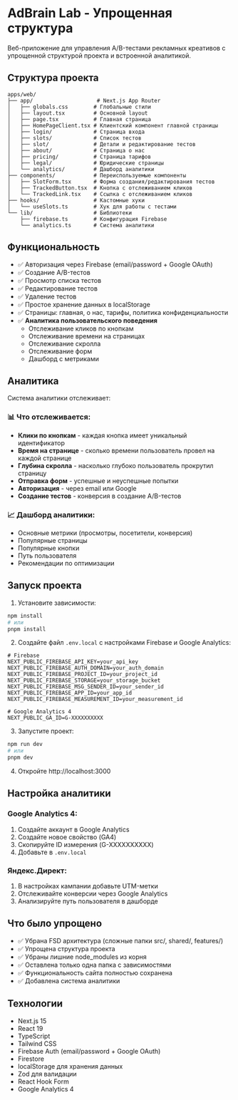 # AdBrain Lab - Упрощенная структура

Веб-приложение для управления A/B-тестами рекламных креативов с упрощенной структурой проекта и встроенной аналитикой.

## Структура проекта

```
apps/web/
├── app/                    # Next.js App Router
│   ├── globals.css        # Глобальные стили
│   ├── layout.tsx         # Основной layout
│   ├── page.tsx           # Главная страница
│   ├── HomePageClient.tsx # Клиентский компонент главной страницы
│   ├── login/             # Страница входа
│   ├── slots/             # Список тестов
│   ├── slot/              # Детали и редактирование тестов
│   ├── about/             # Страница о нас
│   ├── pricing/           # Страница тарифов
│   ├── legal/             # Юридические страницы
│   └── analytics/         # Дашборд аналитики
├── components/            # Переиспользуемые компоненты
│   ├── SlotForm.tsx       # Форма создания/редактирования тестов
│   ├── TrackedButton.tsx  # Кнопка с отслеживанием кликов
│   └── TrackedLink.tsx    # Ссылка с отслеживанием кликов
├── hooks/                 # Кастомные хуки
│   └── useSlots.ts        # Хук для работы с тестами
└── lib/                   # Библиотеки
    ├── firebase.ts        # Конфигурация Firebase
    └── analytics.ts       # Система аналитики
```

## Функциональность

- ✅ Авторизация через Firebase (email/password + Google OAuth)
- ✅ Создание A/B-тестов
- ✅ Просмотр списка тестов
- ✅ Редактирование тестов
- ✅ Удаление тестов
- ✅ Простое хранение данных в localStorage
- ✅ Страницы: главная, о нас, тарифы, политика конфиденциальности
- ✅ **Аналитика пользовательского поведения**
  - Отслеживание кликов по кнопкам
  - Отслеживание времени на страницах
  - Отслеживание скролла
  - Отслеживание форм
  - Дашборд с метриками

## Аналитика

Система аналитики отслеживает:

### 📊 Что отслеживается:

- **Клики по кнопкам** - каждая кнопка имеет уникальный идентификатор
- **Время на странице** - сколько времени пользователь провел на каждой странице
- **Глубина скролла** - насколько глубоко пользователь прокрутил страницу
- **Отправка форм** - успешные и неуспешные попытки
- **Авторизация** - через email или Google
- **Создание тестов** - конверсия в создание A/B-тестов

### 📈 Дашборд аналитики:

- Основные метрики (просмотры, посетители, конверсия)
- Популярные страницы
- Популярные кнопки
- Путь пользователя
- Рекомендации по оптимизации

## Запуск проекта

1. Установите зависимости:

```bash
npm install
# или
pnpm install
```

2. Создайте файл `.env.local` с настройками Firebase и Google Analytics:

```
# Firebase
NEXT_PUBLIC_FIREBASE_API_KEY=your_api_key
NEXT_PUBLIC_FIREBASE_AUTH_DOMAIN=your_auth_domain
NEXT_PUBLIC_FIREBASE_PROJECT_ID=your_project_id
NEXT_PUBLIC_FIREBASE_STORAGE=your_storage_bucket
NEXT_PUBLIC_FIREBASE_MSG_SENDER_ID=your_sender_id
NEXT_PUBLIC_FIREBASE_APP_ID=your_app_id
NEXT_PUBLIC_FIREBASE_MEASUREMENT_ID=your_measurement_id

# Google Analytics 4
NEXT_PUBLIC_GA_ID=G-XXXXXXXXXX
```

3. Запустите проект:

```bash
npm run dev
# или
pnpm dev
```

4. Откройте http://localhost:3000

## Настройка аналитики

### Google Analytics 4:

1. Создайте аккаунт в Google Analytics
2. Создайте новое свойство (GA4)
3. Скопируйте ID измерения (G-XXXXXXXXXX)
4. Добавьте в `.env.local`

### Яндекс.Директ:

1. В настройках кампании добавьте UTM-метки
2. Отслеживайте конверсии через Google Analytics
3. Анализируйте путь пользователя в дашборде

## Что было упрощено

- ✅ Убрана FSD архитектура (сложные папки src/, shared/, features/)
- ✅ Упрощена структура проекта
- ✅ Убраны лишние node_modules из корня
- ✅ Оставлена только одна папка с зависимостями
- ✅ Функциональность сайта полностью сохранена
- ✅ Добавлена система аналитики

## Технологии

- Next.js 15
- React 19
- TypeScript
- Tailwind CSS
- Firebase Auth (email/password + Google OAuth)
- Firestore
- localStorage для хранения данных
- Zod для валидации
- React Hook Form
- Google Analytics 4
